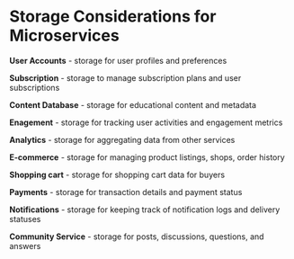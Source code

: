 # Storage Considerations for Microservices

**User Accounts** - storage for user profiles and preferences

**Subscription** - storage to manage subscription plans and user subscriptions

**Content Database** - storage for educational content and metadata

**Enagement** - storage for tracking user activities and engagement metrics

**Analytics** - storage for aggregating data from other services

**E-commerce** - storage for managing product listings, shops, order history

**Shopping cart** - storage for shopping cart data for buyers

**Payments** - storage for transaction details and payment status

**Notifications** - storage for keeping track of notification logs and delivery statuses

**Community Service** - storage for posts, discussions, questions, and answers

